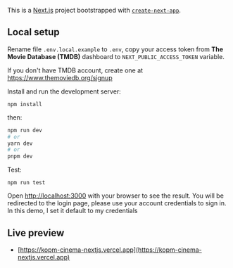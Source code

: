 This is a [Next.js](https://nextjs.org/) project bootstrapped with [`create-next-app`](https://github.com/vercel/next.js/tree/canary/packages/create-next-app).

## Local setup

Rename file `.env.local.example` to `.env`, copy your access token from **The Movie Database (TMDB)** dashboard to `NEXT_PUBLIC_ACCESS_TOKEN` variable.

If you don't have TMDB account, create one at https://www.themoviedb.org/signup

Install and run the development server:

```
npm install
```

then:

```bash
npm run dev
# or
yarn dev
# or
pnpm dev
```
Test:
```
npm run test
```

Open [http://localhost:3000](http://localhost:3000) with your browser to see the result. You will be redirected to the login page, please use your account credentials to sign in. In this demo, I set it default to my credentials

## Live preview

- [https://kopm-cinema-nextjs.vercel.app](https://kopm-cinema-nextjs.vercel.app)

